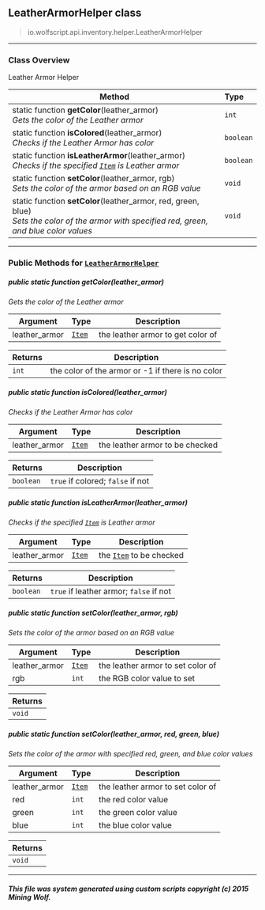 ## LeatherArmorHelper __class__

>io.wolfscript.api.inventory.helper.LeatherArmorHelper

---

### Class Overview

Leather Armor Helper

Method | Type   
--- | :--- 
static function __getColor__(leather_armor) <br> _Gets the color of the Leather armor_ | `int`
static function __isColored__(leather_armor) <br> _Checks if the Leather Armor has color_ | `boolean`
static function __isLeatherArmor__(leather_armor) <br> _Checks if the specified [`Item`](../Item.md) is Leather armor_ | `boolean`
static function __setColor__(leather_armor, rgb) <br> _Sets the color of the armor based on an RGB value_ | `void`
static function __setColor__(leather_armor, red, green, blue) <br> _Sets the color of the armor with specified red, green, and blue color values_ | `void`



---


### Public Methods for [`LeatherArmorHelper`](LeatherArmorHelper.md)

##### <a id='getcolor'></a>public static function __getColor__(leather_armor)

_Gets the color of the Leather armor_

Argument | Type | Description  
--- | --- | --- 
leather_armor | [`Item`](../Item.md) | the leather armor to get color of

Returns | Description
--- | --- 
`int` | the color of the armor or -1 if there is no color


##### <a id='iscolored'></a>public static function __isColored__(leather_armor)

_Checks if the Leather Armor has color_

Argument | Type | Description  
--- | --- | --- 
leather_armor | [`Item`](../Item.md) | the leather armor to be checked

Returns | Description
--- | --- 
`boolean` | `true` if colored; `false` if not


##### <a id='isleatherarmor'></a>public static function __isLeatherArmor__(leather_armor)

_Checks if the specified [`Item`](../Item.md) is Leather armor_

Argument | Type | Description  
--- | --- | --- 
leather_armor | [`Item`](../Item.md) | the [`Item`](../Item.md) to be checked

Returns | Description
--- | --- 
`boolean` | `true` if leather armor; `false` if not


##### <a id='setcolor'></a>public static function __setColor__(leather_armor, rgb)

_Sets the color of the armor based on an RGB value_

Argument | Type | Description  
--- | --- | --- 
leather_armor | [`Item`](../Item.md) | the leather armor to set color of
rgb | `int` | the RGB color value to set

Returns | 
--- | 
`void` |


##### <a id='setcolor'></a>public static function __setColor__(leather_armor, red, green, blue)

_Sets the color of the armor with specified red, green, and blue color values_

Argument | Type | Description  
--- | --- | --- 
leather_armor | [`Item`](../Item.md) | the leather armor to set color of
red | `int` | the red color value
green | `int` | the green color value
blue | `int` | the blue color value

Returns | 
--- | 
`void` |


---


##### This file was system generated using custom scripts copyright (c) 2015 Mining Wolf.
	

